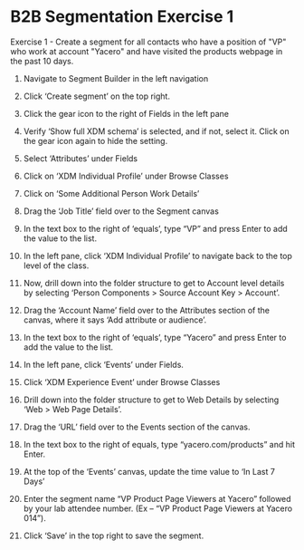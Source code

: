 **B2B Segmentation Exercise 1**
==========
Exercise 1 - Create a segment for all contacts who have a position of "VP" who work at account "Yacero" and have visited the products webpage in the past 10 days.

1)	Navigate to Segment Builder in the left navigation

2)	Click ‘Create segment’ on the top right.
 
3)	Click the gear icon to the right of Fields in the left pane
 
4)	Verify ‘Show full XDM schema’ is selected, and if not, select it. Click on the gear icon again to hide the setting.
 
5)	Select ‘Attributes’ under Fields
 
6)	 Click on ‘XDM Individual Profile’ under Browse Classes
 
7)	Click on ‘Some Additional Person Work Details’ 
 
8)	Drag the ‘Job Title’ field over to the Segment canvas
 
9)	In the text box to the right of ‘equals’, type “VP” and press Enter to add the value to the list.
 
10)	In the left pane, click ‘XDM Individual Profile’ to navigate back to the top level of the class.
 
11)	Now, drill down into the folder structure to get to Account level details by selecting ‘Person Components > Source Account Key > Account’. 
 
12)	Drag the ‘Account Name’ field over to the Attributes section of the canvas, where it says ‘Add attribute or audience’.
 
13)	In the text box to the right of ‘equals’, type “Yacero” and press Enter to add the value to the list.
 
14)	In the left pane, click ‘Events’ under Fields.
 
15)	Click ‘XDM Experience Event’ under Browse Classes
 
16)	Drill down into the folder structure to get to Web Details by selecting ‘Web > Web Page Details’.
 
17)	Drag the ‘URL’ field over to the Events section of the canvas.
 
18)	In the text box to the right of equals, type “yacero.com/products” and hit Enter.
 
19)	At the top of the ‘Events’ canvas, update the time value to ‘In Last 7 Days’
 
20)	Enter the segment name “VP Product Page Viewers at Yacero” followed by your lab attendee number. (Ex – “VP Product Page Viewers at Yacero 014”). 
 
21)	Click ‘Save’ in the top right to save the segment.
 

